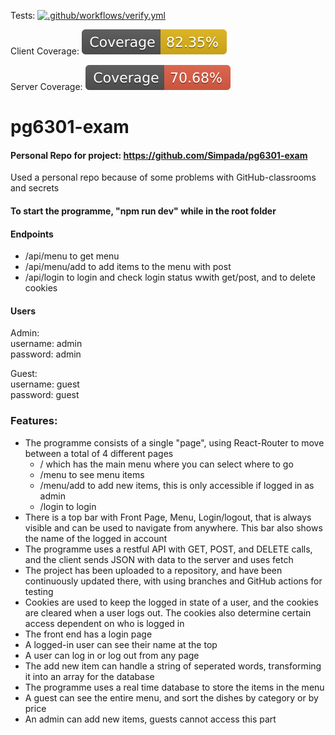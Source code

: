 Tests: 
[![.github/workflows/verify.yml](https://github.com/Simpada/pg6301-exam/actions/workflows/verify.yml/badge.svg)](https://github.com/Simpada/pg6301-exam/actions/workflows/verify.yml)

Client Coverage: 
[![](client/coverage/badge.svg)](https://github.com/Simpada/pg6301-exam/commit/94d65c6078e87499d64602c9376fef08b557b53b#commitcomment-90734665)

Server Coverage: 
[![](server/coverage/badge.svg)](https://github.com/Simpada/pg6301-exam/commit/94d65c6078e87499d64602c9376fef08b557b53b#commitcomment-90734701)

# pg6301-exam

#### Personal Repo for project: https://github.com/Simpada/pg6301-exam
Used a personal repo because of some problems with GitHub-classrooms and secrets

#### To start the programme, "npm run dev" while in the root folder

#### Endpoints
- /api/menu to get menu
- /api/menu/add to add items to the menu with post
- /api/login to login and check login status wwith get/post, and to delete cookies

#### Users
Admin: <br />
username: admin <br />
password: admin

Guest: <br />
username: guest <br />
password: guest
 
### Features: 
- The programme consists of a single "page", using React-Router to move between a total of 4 different pages
  - / which has the main menu where you can select where to go
  - /menu to see menu items
  - /menu/add to add new items, this is only accessible if logged in as admin
  - /login to login
- There is a top bar with Front Page, Menu, Login/logout, that is always visible and can be used to navigate from anywhere. This bar also shows the name of the logged in account
- The programme uses a restful API with GET, POST, and DELETE calls, and the client sends JSON with data to the server and uses fetch
- The project has been uploaded to a repository, and have been continuously updated there, with using branches and GitHub actions for testing
- Cookies are used to keep the logged in state of a user, and the cookies are cleared when a user logs out. The cookies also determine certain access dependent on who is logged in
- The front end has a login page
- A logged-in user can see their name at the top
- A user can log in or log out from any page
- The add new item can handle a string of seperated words, transforming it into an array for the database
- The programme uses a real time database to store the items in the menu
- A guest can see the entire menu, and sort the dishes by category or by price
- An admin can add new items, guests cannot access this part
